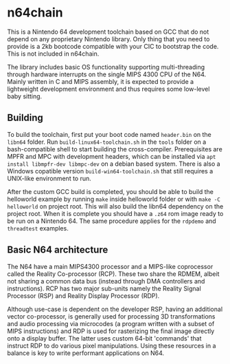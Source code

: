 # n64chain

This is a Nintendo 64 development toolchain based on GCC that do not depend on any proprietary Nintendo library.
Only thing that you need to provide is a 2kb bootcode compatible with your CIC to bootstrap the code.
This is not included in n64chain.

The library includes basic OS functionality supporting multi-threading through hardware interrupts on the
single MIPS 4300 CPU of the N64. Mainly written in C and MIPS assembly, it is expected to provide a
lightweight development environment and thus requires some low-level baby sitting.

## Building

To build the toolchain, first put your boot code named `header.bin` on the `libn64` folder. Run `build-linux64-toolchain.sh`
in the `tools` folder on a bash-compatible shell to start building the cross-compiler.
Prerequisites are MPFR and MPC with development headers, which can be installed via `apt install libmpfr-dev libmpc-dev`
on a debian based system. There is also a Windows copatible version `build-win64-toolchain.sh` that still requires a
UNIX-like environment to run.

After the custom GCC build is completed, you should be able to build the helloworld example by running `make` inside
helloworld folder or with `make -C helloworld` on project root. This will also build the libn64 dependency on the project root.
When it is complete you should have a `.z64` rom image ready to be run on a Nintendo 64. The same procedure applies for the
`rdpdemo` and `threadtest` examples.

## Basic N64 architecture

The N64 have a main MIPS4300 processor and a MIPS-like coprocessor called the Reality Co-processor (RCP). These two share
the RDMEM, albeit not sharing a common data bus (instead through DMA controllers and instructions). RCP has two major
sub-units namely the Reality Signal Processor (RSP) and Reality Display Processor (RDP).

Although use-case is dependent on the developer RSP, having an additional vector co-processor, is generally used for
processing 3D transformations and audio processing via microcodes (a program written with a subset of MIPS instructions)
and RDP is used for rasterizing the final image directly onto a display buffer. The latter uses custom 64-bit 'commands'
that instruct RDP to do various pixel manipulations. Using these resources in a balance is key to write performant
applications on N64.
